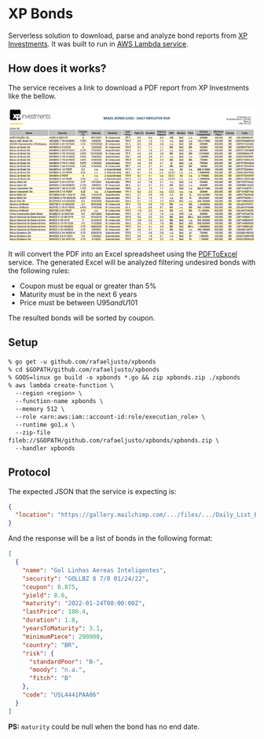 XP Bonds
========

Serverless solution to download, parse and analyze bond reports from [XP Investments](https://xpsecurities.com/en/). It was built to run in [AWS Lambda service](https://aws.amazon.com/lambda/).

How does it works?
------------------

The service receives a link to download a PDF report from XP Investments like the bellow.

![XP Investments Report Example](https://github.com/rafaeljusto/xpbonds/raw/master/xpbonds.png "XP Investments Report Example")

It will convert the PDF into an Excel spreadsheet using the [PDFToExcel](https://www.pdftoexcel.com/) service. The generated Excel will be analyzed filtering undesired bonds with the following rules:

* Coupon must be equal or greater than 5%
* Maturity must be in the next 6 years
* Price must be between U$95 and U$101

The resulted bonds will be sorted by coupon.

Setup
-----

```shell
% go get -u github.com/rafaeljusto/xpbonds
% cd $GOPATH/github.com/rafaeljusto/xpbonds
% GOOS=linux go build -o xpbonds *.go && zip xpbonds.zip ./xpbonds
% aws lambda create-function \
  --region <region> \
  --function-name xpbonds \
  --memory 512 \
  --role <arn:aws:iam::account-id:role/execution_role> \
  --runtime go1.x \
  --zip-file fileb://$GOPATH/github.com/rafaeljusto/xpbonds/xpbonds.zip \
  --handler xpbonds
```

Protocol
--------

The expected JSON that the service is expecting is:

```json
{
  "location": "https://gallery.mailchimp.com/.../files/.../Daily_List_Brazil_20181210.pdf"
}
```

And the response will be a list of bonds in the following format:

```json
[
  {
    "name": "Gol Linhas Aereas Inteligentes",
    "security": "GOLLBZ 8 7/8 01/24/22",
    "coupon": 8.875,
    "yield": 8.6,
    "maturity": "2022-01-24T00:00:00Z",
    "lastPrice": 100.4,
    "duration": 1.8,
    "yearsToMaturity": 3.1,
    "minimumPiece": 200000,
    "country": "BR",
    "risk": {
      "standardPoor": "B-",
      "moody": "n.a.",
      "fitch": "B"
    },
    "code": "USL4441PAA86"
  }
]
```

**PS:** `maturity` could be null when the bond has no end date.
